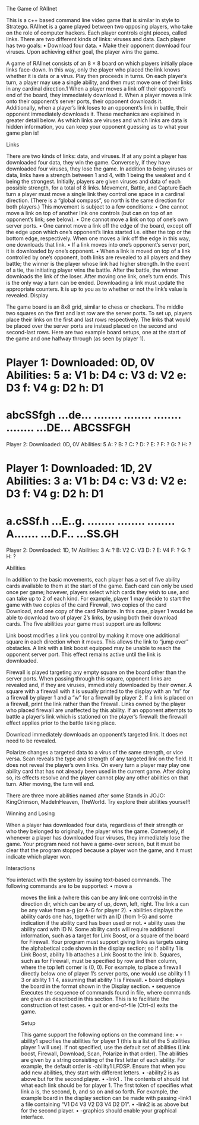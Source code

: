 The Game of RAIInet

This is a c++ based command line video game that is similar in style to Stratego. 
RAIInet is a game played between two opposing players, who take on the role of computer hackers. Each player controls eight pieces,
called links. There are two different kinds of links: viruses and data. Each player has two goals:
• Download four data.
• Make their opponent download four viruses.
Upon achieving either goal, the player wins the game.

A game of RAIInet consists of an 8 × 8 board on which players initially place links face-down. In this way, only the player
who placed the link knows whether it is data or a virus.
Play then proceeds in turns. On each player’s turn, a player may use a single ability, and then must move one of their links
in any cardinal direction.1
When a player moves a link off their opponent’s end of the board, they immediately download it. When a player moves a
link onto their opponent’s server ports, their opponent downloads it. Additionally, when a player’s link loses to an opponent’s
link in battle, their opponent immediately downloads it. These mechanics are explained in greater detail below.
As which links are viruses and which links are data is hidden information, you can keep your opponent guessing as to
what your game plan is!



Links

There are two kinds of links: data, and viruses. If at any point a player has downloaded four data, they win the game.
Conversely, if they have downloaded four viruses, they lose the game. In addition to being viruses or data, links have a
strength between 1 and 4, with 1 being the weakest and 4 being the strongest. Initially, players are given viruses and data of
each possible strength, for a total of 8 links.
Movement, Battle, and Capture
Each turn a player must move a single link they control one space in a cardinal direction. (There is a “global compass”, so
north is the same direction for both players.) This movement is subject to a few conditions:
• One cannot move a link on top of another link one controls (but can on top of an opponent’s link; see below).
• One cannot move a link on top of one’s own server ports.
• One cannot move a link off the edge of the board, except off the edge upon which one’s opponent’s links started i.e.
either the top or the bottom edge, respectively. When one moves a link off the edge in this way, one downloads that
link.
• If a link moves into one’s opponent’s server port, it is downloaded by one’s opponent.
• When a link is moved on top of a link controlled by one’s opponent, both links are revealed to all players and they battle;
the winner is the player whose link had higher strength. In the event of a tie, the initiating player wins the battle. After
the battle, the winner downloads the link of the loser.
After moving one link, one’s turn ends. This is the only way a turn can be ended. Downloading a link must update the
appropriate counters. It is up to you as to whether or not the link’s value is revealed.
Display


The game board is an 8x8 grid, similar to chess or checkers. The middle two squares on the first and last row are the server
ports. To set up, players place their links on the first and last rows respectively. The links that would be placed over the server
ports are instead placed on the second and second-last rows. Here are two example board setups, one at the start of the game
and one halfway through (as seen by player 1).

Player 1:
Downloaded: 0D, 0V
Abilities: 5
a: V1 b: D4 c: V3 d: V2
e: D3 f: V4 g: D2 h: D1
========
abcSSfgh
...de...
........
........
........
........
...DE...
ABCSSFGH
========
Player 2:
Downloaded: 0D, 0V
Abilities: 5
A: ? B: ? C: ? D: ?
E: ? F: ? G: ? H: ?


Player 1:
Downloaded: 1D, 2V
Abilities: 3
a: V1 b: D4 c: V3 d: V2
e: D3 f: V4 g: D2 h: D1
========
a.cSSf.h
...E..g.
........
........
........
A.......
...D.F..
...SS.GH
========
Player 2:
Downloaded: 1D, 1V
Abilities: 3
A: ? B: V2 C: V3 D: ?
E: V4 F: ? G: ? H: ?



Abilities

In addition to the basic movements, each player has a set of five ability cards available to them at the start of the game. Each
card can only be used once per game; however, players select which cards they wish to use, and can take up to 2 of each kind.
For example, player 1 may decide to start the game with two copies of the card Firewall, two copies of the card Download,
and one copy of the card Polarize. In this case, player 1 would be able to download two of player 2’s links, by using both their
download cards. The five abilities your game must support are as follows:

Link boost modifies a link you control by making it move one additional square in each direction when it moves. This allows
the link to “jump over” obstacles. A link with a link boost equipped may be unable to reach the opponent server port.
This effect remains active until the link is downloaded.

Firewall is played targeting any empty square on the board other than the server ports. When passing through this square,
opponent links are revealed and, if they are viruses, immediately downloaded by their owner. A square with a firewall
with it is usually printed to the display with an “m” for a firewall by player 1 and a “w” for a firewall by player 2. If
a link is placed on a firewall, print the link rather than the firewall. Links owned by the player who placed firewall are
unaffected by this ability. If an opponent attempts to battle a player’s link which is stationed on the player’s firewall:
the firewall effect applies prior to the battle taking place.

Download immediately downloads an opponent’s targeted link. It does not need to be revealed.

Polarize changes a targeted data to a virus of the same strength, or vice versa.
Scan reveals the type and strength of any targeted link on the field. It does not reveal the player’s own links.
On every turn a player may play one ability card that has not already been used in the current game. After doing so, its
effects resolve and the player cannot play any other abilities on that turn. After moving, the turn will end.

There are three more abilities named after some Stands in JOJO: KingCrimson, MadeInHeaven, TheWorld. Try explore their abilities yourself!



Winning and Losing

When a player has downloaded four data, regardless of their strength or who they belonged to originally, the player wins the
game. Conversely, if whenever a player has downloaded four viruses, they immediately lose the game. Your program need not
have a game-over screen, but it must be clear that the program stopped because a player won the game, and it must indicate
which player won.



Interactions

You interact with the system by issuing text-based commands. The following commands are to be supported:
• move a <dir> moves the link a (where this can be any link one controls) in the direction dir, which can be any of
up, down, left, right. The link a can be any value from a-g (or A-G for player 2).
• abilities displays the ability cards one has, together with an ID (from 1-5) and some indication if the ability card
has been used or not.
• ability <N> uses the ability card with ID N. Some ability cards will require additional information, such as a target
for Link Boost, or a square of the board for Firewall. Your program must support giving links as targets using the
alphabetical code shown in the display section; so if ability 1 is Link Boost, ability 1 b attaches a Link
Boost to the link b. Squares, such as for Firewall, must be specified by row and then column, where the top left corner
is (0, 0). For example, to place a firewall directly below one of player 1’s server ports, one would use ability 1 1
3 or ability 1 1 4, assuming that ability 1 is Firewall.
• board displays the board in the format shown in the Display section.
• sequence <file> Executes the sequence of commands found in file, where commands are given as described in
this section. This is to facilitate the construction of test cases.
• quit or end-of-file (Ctrl-d) exits the game.



Setup

This game support the following options on the command line:
• -ability1 <order> specifies the abilities for player 1 (this is a list of the 5 abilities player 1 will use). If not
specified, use the default set of abilities (Link boost, Firewall, Download, Scan, Polarize in that order). The abilities are
given by a string consisting of the first letter of each ability. For example, the default order is -ability1 LFDSP.
Ensure that when you add new abilities, they start with different letters.
• -ability2 <order> is as above but for the second player.
• -link1 <placement-file>. The contents of <placement-file> should list what each link should be for
player 1. The first token of <placement-file> specifies what link a is, the second, b, and so on and so forth. For
example, the example board in the display section can be made with passing -link1 a file containing “V1 D4 V3
V2 D3 V4 D2 D1”.
• -link2 <order> is as above but for the second player.
• -graphics should enable your graphical interface.


